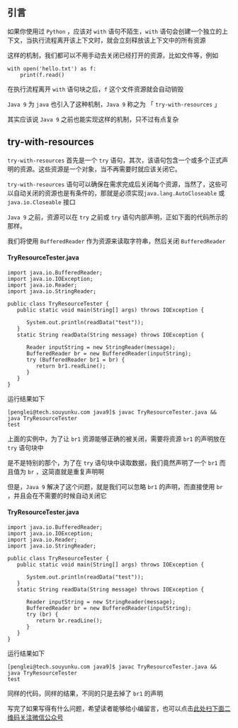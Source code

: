 ## 引言
如果你使用过 `Python` ，应该对 `with` 语句不陌生，`with` 语句会创建一个独立的上下文，当执行流程离开该上下文时，就会立刻释放该上下文中的所有资源

这样的机制，我们都可以不用手动去关闭已经打开的资源，比如文件等，例如

```
with open('hello.txt') as f:
    print(f.read()
```

在执行流程离开 `with` 语句块之后，`f` 这个文件资源就会自动销毁

`Java 9` 为 `java` 也引入了这种机制，`Java 9` 称之为 「 `try-with-resources` 」

其实应该说 `Java 9` 之前也能实现这样的机制，只不过有点复杂

## try-with-resources ##

`try-with-resources` 首先是一个 `try` 语句，其次，该语句包含一个或多个正式声明的资源。这些资源是一个对象，当不再需要时就应该关闭它。

`try-with-resources` 语句可以确保在需求完成后关闭每个资源，当然了，这些可以自动关闭的资源也是有条件的，那就是必须实现`java.lang.AutoCloseable` 或 `java.io.Closeable` 接口

`Java 9` 之前，资源可以在 `try` 之前或 `try` 语句内部声明，正如下面的代码所示的那样。

我们将使用 `BufferedReader` 作为资源来读取字符串，然后关闭 `BufferedReader`

#### TryResourceTester.java ####

```
import java.io.BufferedReader;
import java.io.IOException;
import java.io.Reader;
import java.io.StringReader;

public class TryResourceTester {
   public static void main(String[] args) throws IOException {

      System.out.println(readData("test"));
   } 
   static String readData(String message) throws IOException {

      Reader inputString = new StringReader(message);
      BufferedReader br = new BufferedReader(inputString);
      try (BufferedReader br1 = br) {
         return br1.readLine();
      }
   }
}
```

运行结果如下

```
[penglei@tech.souyunku.com java9]$ javac TryResourceTester.java && java TryResourceTester
test
```

上面的实例中，为了让 `br1` 资源能够正确的被关闭，需要将资源 `br1` 的声明放在 `try` 语句块中

是不是特别的那个，为了在 `try` 语句块中读取数据，我们竟然声明了一个 `br1` 而且值为 `br` ，这简直就是重复声明啊

但是，`Java 9` 解决了这个问题，就是我们可以忽略 `br1` 的声明，而直接使用 `br` ，并且会在不需要的时候自动关闭它

#### TryResourceTester.java ####

```
import java.io.BufferedReader;
import java.io.IOException;
import java.io.Reader;
import java.io.StringReader;

public class TryResourceTester {
   public static void main(String[] args) throws IOException {

      System.out.println(readData("test"));
   } 
   static String readData(String message) throws IOException {

      Reader inputString = new StringReader(message);
      BufferedReader br = new BufferedReader(inputString);
      try (br) {
         return br.readLine();
      }
   }
}
```

运行结果如下

```
[penglei@tech.souyunku.com java9]$ javac TryResourceTester.java && java TryResourceTester
test
```

同样的代码，同样的结果，不同的只是去掉了 `br1` 的声明


写完了如果写得有什么问题，希望读者能够给小编留言，也可以点击[此处扫下面二维码关注微信公众号](https://www.ycbbs.vip/?p=28 "此处扫下面二维码关注微信公众号")